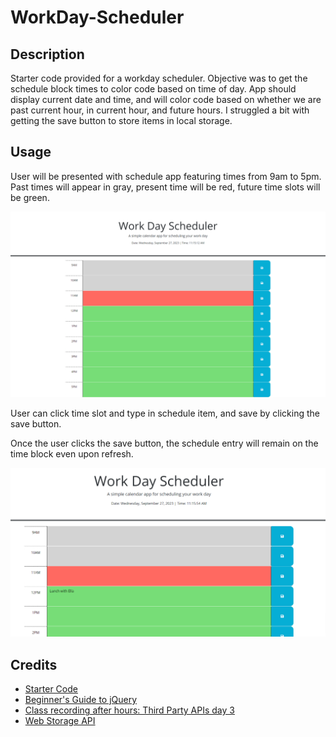 # WorkDay-Scheduler

## Description

Starter code provided for a workday scheduler. Objective was to get the schedule block times to color code based on time of day. App should display current date and time, and will color code based on whether we are past current hour, in current hour, and future hours. I struggled a bit with getting the save button to store items in local storage. 


## Usage

User will be presented with schedule app featuring times from 9am to 5pm. Past times will appear in gray, present time will be red, future time slots will be green.

![Workday Scheduler](assets/scheduler.png)

User can click time slot and type in schedule item, and save by clicking the save button.

Once the user clicks the save button, the schedule entry will remain on the time block even upon refresh.

![Saved item](assets/scheduledItem.png)


## Credits

<ul>
    <li><a href="https://github.com/coding-boot-camp/crispy-octo-meme">Starter Code</a></li>
    <li><a href="https://www.coderscampus.com/complete-beginners-guide-jquery/">Beginner's Guide to jQuery</a></li>
    <li><a href="https://zoom.us/rec/play/2Rx_NlbwJu8CtdRqkn2uBwOSUgtOxFnYdoqife6dH7dZhAk8cu_16VOs38KOFTdWFdFofNUS3EgMSu8.bNHvk7CMFrBrP_cm">Class recording after hours: Third Party APIs day 3</a></li>
    <li><a href="https://www.w3schools.com/js/js_api_web_storage.asp">Web Storage API</a></li>
    
